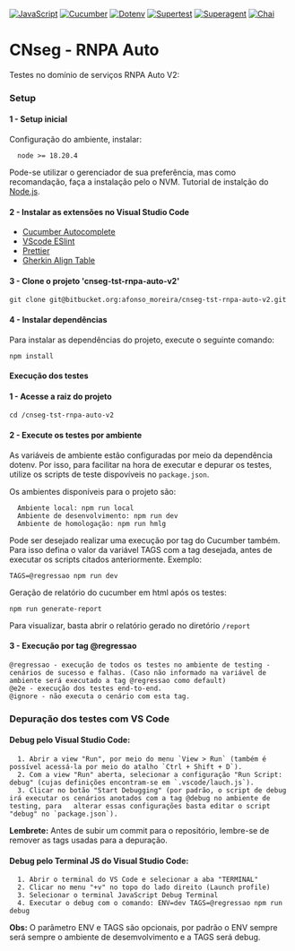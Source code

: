 [![JavaScript](https://img.shields.io/badge/-JavaScript-%23F7DF1E?logo=javascript&logoColor=%23000)](https://developer.mozilla.org/en-US/docs/Web/JavaScript)
[![Cucumber](https://img.shields.io/badge/-Cucumber-%2332CD32?logo=cucumber&logoColor=%23FFF)](https://cucumber.io/)
[![Dotenv](https://img.shields.io/badge/-Dotenv-%23A0A0A0?logo=dotenv&logoColor=%23FFF)](https://github.com/motdotla/dotenv)
[![Supertest](https://img.shields.io/badge/-Supertest-%23FF69B4?logo=supertest&logoColor=%23FFF)](https://github.com/visionmedia/supertest)
[![Superagent](https://img.shields.io/badge/-Superagent-%2339C5C0?logo=superagent&logoColor=%23FFF)](https://github.com/visionmedia/superagent)
[![Chai](https://img.shields.io/badge/-Chai-%23F39C12?logo=chai&logoColor=%23FFF)](https://www.chaijs.com/)

# CNseg - RNPA Auto
Testes no domínio de serviços RNPA Auto V2:

### Setup

#### 1 - Setup inicial
Configuração do ambiente, instalar:

```
  node >= 18.20.4 
```

Pode-se utilizar o gerenciador de sua preferência, mas como recomandação, faça a instalação pelo o NVM. Tutorial de instalção do [Node.js](https://nodejs.org/en/download/package-manager).

#### 2 - Instalar as extensões no Visual Studio Code

- [Cucumber Autocomplete](https://marketplace.visualstudio.com/items?itemName=alexkrechik.cucumberautocomplete)
- [VScode ESlint](https://marketplace.visualstudio.com/items?itemName=dbaeumer.vscode-eslint)
- [Prettier](https://marketplace.visualstudio.com/items?itemName=esbenp.prettier-vscode)
- [Gherkin Align Table](https://marketplace.visualstudio.com/items?itemName=AlanCole.gherkintablealign)

#### 3 - Clone o projeto 'cnseg-tst-rnpa-auto-v2'

```
git clone git@bitbucket.org:afonso_moreira/cnseg-tst-rnpa-auto-v2.git
```

#### 4 - Instalar dependências
Para instalar as dependências do projeto, execute o seguinte comando:
```
npm install
```

#### Execução dos testes
#### 1 - Acesse a raiz do projeto
```
cd /cnseg-tst-rnpa-auto-v2
```
#### 2 - Execute os testes por ambiente
As variáveis de ambiente estão configuradas por meio da dependência dotenv. Por isso, para facilitar na hora de executar e depurar os testes, utilize os scripts de teste dispovíveis no `package.json`.

Os ambientes disponíveis para o projeto são:
```
  Ambiente local: npm run local
  Ambiente de desenvolvimento: npm run dev
  Ambiente de homologação: npm run hmlg
```
Pode ser desejado realizar uma execução por tag do Cucumber também. Para isso defina o valor da variável TAGS com a tag desejada, antes de executar os scripts citados anteriormente. Exemplo:
```
TAGS=@regressao npm run dev
```
Geração de relatório do cucumber em html após os testes:
```
npm run generate-report
```
Para visualizar, basta abrir o relatório gerado no diretório `/report`
#### 3 - Execução por tag @regressao
```
@regressao - execução de todos os testes no ambiente de testing - cenários de sucesso e falhas. (Caso não informado na variável de ambiente será executado a tag @regressao como default)
@e2e - execução dos testes end-to-end.
@ignore - não executa o cenário com esta tag.
```
### Depuração dos testes com VS Code
#### Debug pelo Visual Studio Code:
```
  1. Abrir a view "Run", por meio do menu `View > Run` (também é possível acessá-la por meio do atalho `Ctrl + Shift + D`).
  2. Com a view "Run" aberta, selecionar a configuração "Run Script: debug" (cujas definições encontram-se em `.vscode/lauch.js`).
  3. Clicar no botão "Start Debugging" (por padrão, o script de debug irá executar os cenários anotados com a tag @debug no ambiente de testing, para   alterar essas configurações basta editar o script "debug" no `package.json`).
```
**Lembrete:** Antes de subir um commit para o repositório, lembre-se de remover as tags usadas para a depuração.
#### Debug pelo Terminal JS do Visual Studio Code:
```
  1. Abrir o terminal do VS Code e selecionar a aba "TERMINAL"
  2. Clicar no menu "+v" no topo do lado direito (Launch profile)
  3. Selecionar o terminal JavaScript Debug Terminal
  4. Executar o debug com o comando: ENV=dev TAGS=@regressao npm run debug
```
**Obs:** O parâmetro ENV e TAGS são opcionais, por padrão o ENV sempre será sempre o ambiente de desemvolvimento e a TAGS será debug.
